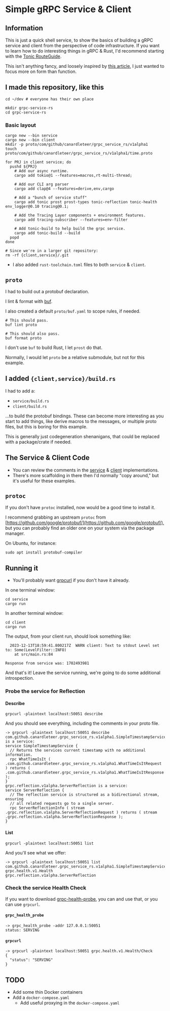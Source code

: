 # Simple gRPC Service & Client

## Information

This is just a quick shell service, to show the basics of building a gRPC
service and client from the perspective of code infrastructure. If you
want to learn how to do interesting things in gRPC & Rust, I'd recommend
starting with the [Tonic RouteGuide](https://github.com/hyperium/tonic/blob/master/examples/routeguide-tutorial.md).

This isn't anything fancy, and loosely inspired by
[this article](https://www.thorsten-hans.com/grpc-services-in-rust-with-tonic/),
I just wanted to focus more on form than function.

## I made this repository, like this

```shell
cd ~/dev # everyone has their own place

mkdir grpc-service-rs
cd grpc-service-rs
```

### Basic layout

```shell
cargo new --bin service
cargo new --bin client
mkdir -p proto/com/github/canardleteer/grpc_service_rs/v1alpha1
touch proto/com/github/canardleteer/grpc_service_rs/v1alpha1/time.proto

for PRJ in client service; do
  pushd ${PRJ}
    # Add our async runtime.
    cargo add tokio@1 --features=macros,rt-multi-thread;
    
    # Add our CLI arg parser
    cargo add clap@4 --features=derive,env,cargo

    # Add a "bunch of service stuff"
    cargo add tonic prost prost-types tonic-reflection tonic-health env_logger@0.10 tracing@0.1;

    # Add the Tracing Layer components + environment features.
    cargo add tracing-subscriber --features=env-filter

    # Add tonic-build to help build the grpc service.
    cargo add tonic-build --build
  popd
done

# Since we're in a larger git repository:
rm -rf {client,service}/.git
```

- I also added `rust-toolchain.toml` files to both `service` & `client`.

## `proto`

I had to build out a protobuf declaration.

I lint & format with [buf](https://github.com/bufbuild/buf).

I also created a default `proto/buf.yaml` to scope rules, if needed.

```shell
# This should pass.
buf lint proto

# This should also pass.
buf format proto
```

I don't use `buf` to build Rust, I let `prost` do that.

Normally, I would let `proto` be a relative submodule, but not for this example.

## I added `{client,service}/build.rs`

I had to add a:

- `service/build.rs`
- `client/build.rs`

...to build the protobuf bindings. These can become more interesting as you start
to add things, like derive macros to the messages, or multiple proto files, but
this is boring for this example.

This is generally just codegeneration shenanigans, that could be replaced with
a package/crate if needed.


## The Service & Client Code

- You can review the comments in the [service](service/src/main.rs) &
  [client](client/src/main.rs) implementations.
- There's more scaffolding in there then I'd normally "copy around," but it's
  useful for these examples.

## `protoc`

If you don't have `protoc` installed, now would be a good time to install it.

I recommend grabbing an upstream `protoc` from [https://github.com/google/protobuf/](https://github.com/google/protobuf/),
but you can probably find an older one on your system via the package manager.

On Ubuntu, for instance:

```shell
sudo apt install protobuf-compiler
```

## Running it

- You'll probably want [grpcurl](https://github.com/fullstorydev/grpcurl) if
  you don't have it already.

In one terminal window:

```shell
cd service
cargo run
```

In another terminal window:

```shell
cd client
cargo run
```

The output, from your client run, should look something like:

```text
  2023-12-13T18:59:41.800217Z  WARN client: Text to stdout Level set to: Some(LevelFilter::INFO)
    at src/main.rs:84

Response from service was: 1702493981
```

And that's it! Leave the service running, we're going to do some additional introspection.

### Probe the service for Reflection

#### Describe

```shell
grpcurl -plaintext localhost:50051 describe
```

And you should see everything, including the comments in your proto file.

```shell
-> grpcurl -plaintext localhost:50051 describe
com.github.canardleteer.grpc_service_rs.v1alpha1.SimpleTimestampService is a service:
service SimpleTimestampService {
  // Returns the services current timestamp with no additional information.
  rpc WhatTimeIsIt ( .com.github.canardleteer.grpc_service_rs.v1alpha1.WhatTimeIsItRequest ) returns ( .com.github.canardleteer.grpc_service_rs.v1alpha1.WhatTimeIsItResponse );
}
grpc.reflection.v1alpha.ServerReflection is a service:
service ServerReflection {
  // The reflection service is structured as a bidirectional stream, ensuring
  // all related requests go to a single server.
  rpc ServerReflectionInfo ( stream .grpc.reflection.v1alpha.ServerReflectionRequest ) returns ( stream .grpc.reflection.v1alpha.ServerReflectionResponse );
}
```

#### List

```shell
grpcurl -plaintext localhost:50051 list
```

And you'll see what we offer:

```shell
-> grpcurl -plaintext localhost:50051 list
com.github.canardleteer.grpc_service_rs.v1alpha1.SimpleTimestampService
grpc.health.v1.Health
grpc.reflection.v1alpha.ServerReflection
```

### Check the service Health Check

If you want to download [grpc-health-probe](https://github.com/grpc-ecosystem/grpc-health-probe),
you can and use that, or you can use `grpcurl`.

#### `grpc_health_probe`

```shell
-> grpc_health_probe -addr 127.0.0.1:50051
status: SERVING
```

#### `grpcurl`

```shell
-> grpcurl -plaintext localhost:50051 grpc.health.v1.Health/Check
{
  "status": "SERVING"
}

```

## TODO

- Add some thin Docker containers
- Add a `docker-compose.yaml`
  - Add useful proxying in the `docker-compose.yaml`